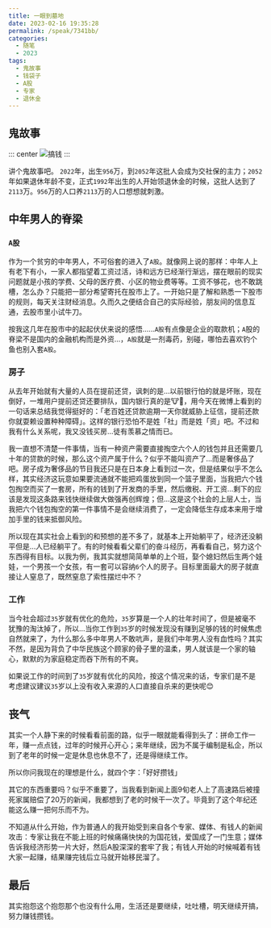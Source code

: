 ```yaml
---
title: 一眼到墓地
date: 2023-02-16 19:35:28
permalink: /speak/7341bb/
categories:
  - 随笔
  - 2023
tags:
  - 鬼故事
  - 钱袋子
  - A股
  - 专家
  - 退休金
---
```


## 鬼故事

::: center
![搞钱](https://cdn.jsdelivr.net/gh/xingcxb/blog_img@blog1/随笔/Snipaste_2023-02-16_19-44-18.png)
:::

讲个鬼故事吧。
`2022`年，出生`956`万，到`2052`年这批人会成为交社保的主力；`2052`年如果退休年龄不变，正式`1992`年出生的人开始领退休金的时候，这批人达到了`2113`万。`956`万的人口养`2113`万的人口想想就刺激。

<!-- more -->

<InArticleAdsense
    data-ad-client="ca-pub-1725717718088510"
    data-ad-slot="4281148213">
</InArticleAdsense>

## 中年男人的脊梁

### `A股`

作为一个贫穷的中年男人，不可俗套的进入了`A股`。就像网上说的那样：中年人上有老下有小，一家人都指望着工资过活，诗和远方已经渐行渐远，摆在眼前的现实问题就是小孩的学费、父母的医疗费、小区的物业费等等。工资不够花，也不敢跳槽，怎么办？只能把一部分希望寄托在股市上了。一开始只是了解和熟悉一下股市的规则，每天关注财经消息。久而久之便结合自己的实际经验，朋友间的信息互通，去股市里小试牛刀。

按我这几年在股市中的起起伏伏来说的感悟......`A股`有点像是企业的取款机；`A`股的脊梁不是国内的金融机构而是外资...，`A股`就是一剂毒药，别碰，哪怕去喜欢钓个鱼也别入套`A股`。

### 房子

从去年开始就有大量的人员在提前还贷，讽刺的是...以前银行怕的就是坏账，现在倒好，一堆用户提前还贷还要排队，国内银行真的是🐮🍺，用今天在微博上看到的一句话来总结我觉得挺好的：「老百姓还贷款逾期一天你就威胁上征信，提前还款你就耍赖设置种种障碍」。这样的银行恐怕不是姓「社」而是姓「资」吧。不过和我有什么关系呢，我又没钱买房...徒有羡慕之情而已。

我一直想不清楚一件事情，当有一种资产需要直接掏空六个人的钱包并且还需要几十年的贷款的时候，那么这个资产属于什么？似乎不能叫资产了...而是奢侈品了吧。房子成为奢侈品的节目我还只是在日本身上看到过一次，但是结果似乎不怎么样，其实经济这玩意如果要流通就不能把鸡蛋放到同一个篮子里面，当我把六个钱包掏空而买了一套房，所有的钱到了开发商的手里，然后缴税、开工资...剩下的应该是发现这条路来钱快继续做大做强再创辉煌；但...这是这个社会的上层人士，当我把六个钱包掏空的第一件事情不是会继续消费了，一定会降低生存成本来用于增加手里的钱来抵御风险。

所以现在其实社会上看到的和预想的差不多了，就基本上开始躺平了，经济还没躺平但是...人已经躺平了。有的时候看看父辈们的奋斗经历，再看看自己，努力这个东西得有目标。以我为例，我其实就想简简单单的上个班，娶个媳妇然后生两个娃娃，一个男孩一个女孩，有一套可以容纳`6`个人的房子。目标里面最大的房子就直接让人窒息了，既然窒息了索性摆烂中不？

### 工作

当今社会超过`35`岁就有优化的危险，`35`岁算是一个人的壮年时间了，但是被毫不犹豫的淘汰掉了，所以...当你工作到`35`岁的时候发现没有赚到足够的钱的时候焦虑自然就来了，为什么那么多中年男人不敢吭声，是我们中年男人没有血性吗？其实不然，是因为背负了中华民族这个顾家的骨子里的温柔，男人就该是一个家的轴心，默默的为家庭稳定而吞下所有的不爽。

如果说工作的时间到了`35`岁就有优化的风险，按这个情况来的话，专家们是不是考虑建议建议`35`岁以上没有收入来源的人口直接自杀来的更快呢😊

## 丧气

其实一个人静下来的时候看看前面的路，似乎一眼就能看得到头了：拼命工作一年，赚一点点钱，过年的时候开心开心；来年继续，因为不属于编制是私企，所以到了老年的时候一定是休息也休息不了，还是得继续工作。

所以你问我现在的理想是什么，就四个字：「好好攒钱」

其它的东西重要吗？似乎不重要了，当我看到新闻上面9旬老人上了高速路后被撞死家属赔偿了20万的新闻，我都想到了老的时候干一次了。毕竟到了这个年纪还能这么赚一把何乐而不为。

不知道从什么开始，作为普通人的我开始受到来自各个专家、媒体、有钱人的新闻攻击：专家让我在不能上班的时候痛痛快快的为国花钱，爱国成了一门生意；媒体告诉我经济形势一片大好，然后A股深深的套牢了我；有钱人开始的时候喊着有钱大家一起赚，结果赚完钱后立马就开始移民溜了。

## 最后

其实抱怨这个抱怨那个也没有什么用，生活还是要继续，吐吐槽，明天继续开搞，努力赚钱攒钱。

